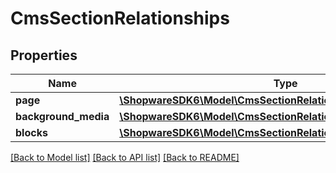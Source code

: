 # CmsSectionRelationships

## Properties
Name | Type | Description | Notes
------------ | ------------- | ------------- | -------------
**page** | [**\ShopwareSDK6\Model\CmsSectionRelationshipsPage**](CmsSectionRelationshipsPage.md) |  | [optional] 
**background_media** | [**\ShopwareSDK6\Model\CmsSectionRelationshipsBackgroundMedia**](CmsSectionRelationshipsBackgroundMedia.md) |  | [optional] 
**blocks** | [**\ShopwareSDK6\Model\CmsSectionRelationshipsBlocks**](CmsSectionRelationshipsBlocks.md) |  | [optional] 

[[Back to Model list]](../../README.md#documentation-for-models) [[Back to API list]](../../README.md#documentation-for-api-endpoints) [[Back to README]](../../README.md)

